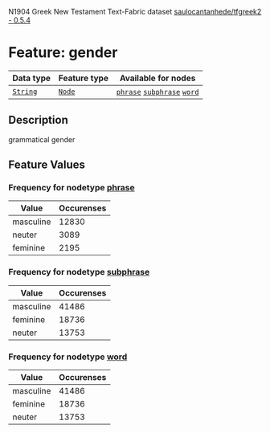N1904 Greek New Testament Text-Fabric dataset [saulocantanhede/tfgreek2 - 0.5.4](https://github.com/saulocantanhede/tfgreek2)
# Feature: gender
Data type|Feature type|Available for nodes
---|---|---
[`String`](featurebydatatype.md#string)|[`Node`](featurebytype.md#node)| [`phrase`](featurebynodetype.md#phrase)  [`subphrase`](featurebynodetype.md#subphrase)  [`word`](featurebynodetype.md#word) 
## Description
grammatical gender
## Feature Values
### Frequency for nodetype [phrase](featurebynodetype.md#phrase)
Value|Occurenses
---|---
masculine|12830
neuter|3089
feminine|2195
### Frequency for nodetype [subphrase](featurebynodetype.md#subphrase)
Value|Occurenses
---|---
masculine|41486
feminine|18736
neuter|13753
### Frequency for nodetype [word](featurebynodetype.md#word)
Value|Occurenses
---|---
masculine|41486
feminine|18736
neuter|13753
